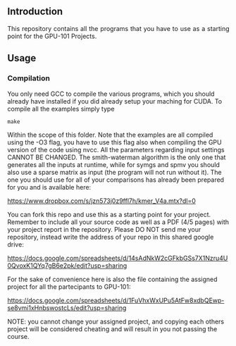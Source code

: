 ## Introduction
<p align="justify">
This repository contains all the programs that you have to use as a starting point for the GPU-101 Projects.
</p>

## Usage

### Compilation

You only need GCC to compile the various programs, which you should already have installed if you did already setup your maching for CUDA.
To compile all the examples simply type
```
make
```
Within the scope of this folder.
Note that the examples are all compiled using the -O3 flag, you have to use this flag also when compiling the GPU version of the code using nvcc.
All the parameters regarding input settings CANNOT BE CHANGED.
The smith-waterman algorithm is the only one that generates all the inputs at runtime, while for symgs and spmv you should also use a sparse matrix as input (the program will not run without it).
The one you should use for all of your comparisons has already been prepared for you and is available here:

https://www.dropbox.com/s/jzn573j0z9ffl7h/kmer_V4a.mtx?dl=0

You can fork this repo and use this as a starting point for your project.
Remember to include all your source code as well as a PDF (4/5 pages) with your project report in the repository.
Please DO NOT send me your repository, instead write the address of your repo in this shared google drive:

https://docs.google.com/spreadsheets/d/14sAdNkW2cGFkbGSs7X1Nzru4U0QvoxK1QYq7gB6e2pk/edit?usp=sharing

For the sake of convenience here is also the file containing the assigned project for all the partecipants to GPU-101: 

https://docs.google.com/spreadsheets/d/1FuVhxWxUPu5AtFw8xdbQEwp-se8vmi1xHnbswostcLs/edit?usp=sharing

NOTE: you cannot change your assigned project, and copying each others project will be considered cheating and will result in you not passing the course.
